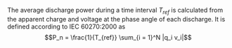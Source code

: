 The average discharge power during a time interval $T_{ref}$ is calculated from the apparent charge and voltage at the phase angle of each discharge. It is defined according to IEC 60270:2000 as
$$P_n = \frac{1}{T_{ref}} \sum_{i = 1}^N |q_i v_i|$$
